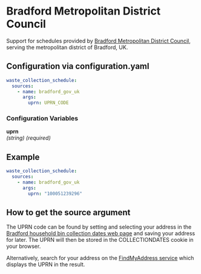# Bradford Metropolitan District Council

Support for schedules provided by [Bradford Metropolitan District Council](https://onlineforms.bradford.gov.uk/ufs/collectiondates.eb), serving the metropolitan district of Bradford, UK.

## Configuration via configuration.yaml

```yaml
waste_collection_schedule:
  sources:
    - name: bradford_gov_uk
      args:
        uprn: UPRN_CODE
```

### Configuration Variables

**uprn**<br>
*(string) (required)*

## Example

```yaml
waste_collection_schedule:
  sources:
    - name: bradford_gov_uk
      args:
        uprn: "100051239296"
```

## How to get the source argument

The UPRN code can be found by setting and selecting your address in the [Bradford household bin collection dates web page](https://onlineforms.bradford.gov.uk/ufs/collectiondates.eb) and saving your address for later.  The UPRN will then be stored in the COLLECTIONDATES cookie
in your browser.

Alternatively, search for your address on the [FindMyAddress service](https://www.findmyaddress.co.uk/) which displays the UPRN in the result.
